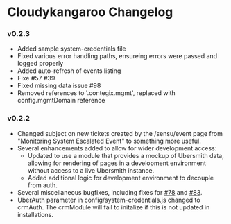 # Cloudykangaroo Changelog

### v0.2.3

- Added sample system-credentials file
- Fixed various error handling paths, ensureing errors were passed and logged properly
- Added auto-refresh of events listing
- Fixe #57 #39
- Fixed missing data issue #98
- Removed references to '.contegix.mgmt', replaced with config.mgmtDomain reference

### v0.2.2


- Changed subject on new tickets created by the /sensu/event page from "Monitoring System Escalated Event" to something more useful.
- Several enhancements added to allow for wider development access:
  - Updated to use a module that provides a mockup of Ubersmith data, allowing for rendering of pages in a development environment without access to a live Ubersmith instance.
  - Added additional logic for development environment to decouple from auth.
- Several miscellaneous bugfixes, including fixes for [#78](https://github.com/CloudyKangaroo/cloudykangaroo/issues/78) and [#83](https://github.com/CloudyKangaroo/cloudykangaroo/issues/83).
- UberAuth parameter in config/system-credentials.js changed to crmAuth. The crmModule will fail to initalize if this is not updated in installations.

